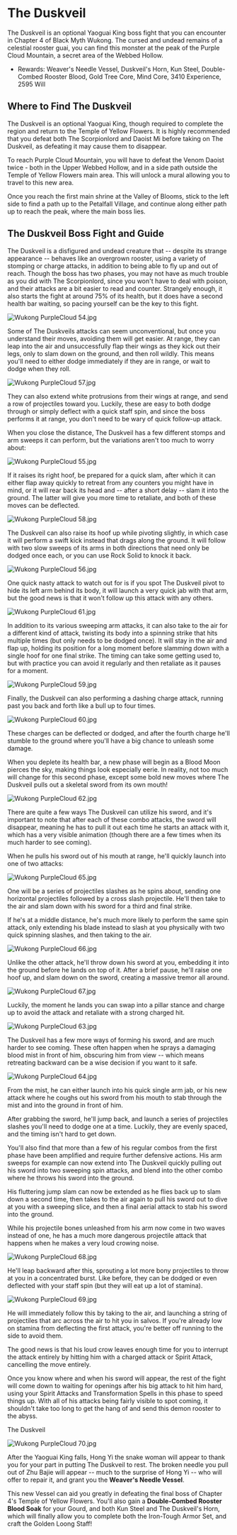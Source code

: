 # The Duskveil

The Duskveil is an optional Yaoguai King boss fight that you can encounter in Chapter 4 of Black Myth Wukong. The cursed and undead remains of a celestial rooster guai, you can find this monster at the peak of the Purple Cloud Mountain, a secret area of the Webbed Hollow. 

  * Rewards: Weaver's Needle Vessel, Duskveil's Horn, Kun Steel, Double-Combed Rooster Blood, Gold Tree Core, Mind Core, 3410 Experience, 2595 Will

## Where to Find The Duskveil

The Duskveil is an optional Yaoguai King, though required to complete the region and return to the Temple of Yellow Flowers. It is highly recommended that you defeat both The Scorpionlord and Daoist Mi before taking on The Duskveil, as defeating it may cause them to disappear. 

To reach Purple Cloud Mountain, you will have to defeat the Venom Daoist twice - both in the Upper Webbed Hollow, and in a side path outside the Temple of Yellow Flowers main area. This will unlock a mural allowing you to travel to this new area. 

Once you reach the first main shrine at the Valley of Blooms, stick to the left side to find a path up to the Petalfall Village, and continue along either path up to reach the peak, where the main boss lies. 

## The Duskveil Boss Fight and Guide

The Duskveil is a disfigured and undead creature that -- despite its strange appearance -- behaves like an overgrown rooster, using a variety of stomping or charge attacks, in addition to being able to fly up and out of reach. Though the boss has two phases, you may not have as much trouble as you did with The Scorpionlord, since you won't have to deal with poison, and their attacks are a bit easier to read and counter. Strangely enough, it also starts the fight at around 75% of its health, but it does have a second health bar waiting, so pacing yourself can be the key to this fight. 

![Wukong PurpleCloud 54.jpg](https://oyster.ignimgs.com/mediawiki/apis.ign.com/black-myth-wukong/0/09/Wukong_PurpleCloud_54.jpg)

Some of The Duskveils attacks can seem unconventional, but once you understand their moves, avoiding them will get easier. At range, they can leap into the air and unsuccessfully flap their wings as they kick out their legs, only to slam down on the ground, and then roll wildly. This means you'll need to either dodge immediately if they are in range, or wait to dodge when they roll. 

![Wukong PurpleCloud 57.jpg](https://oyster.ignimgs.com/mediawiki/apis.ign.com/black-myth-wukong/c/cc/Wukong_PurpleCloud_57.jpg)

They can also extend white protrusions from their wings at range, and send a row of projectiles toward you. Luckily, these are easy to both dodge through or simply deflect with a quick staff spin, and since the boss performs it at range, you don't need to be wary of quick follow-up attack. 

When you close the distance, The Duskveil has a few different stomps and arm sweeps it can perform, but the variations aren't too much to worry about: 

![Wukong PurpleCloud 55.jpg](https://oyster.ignimgs.com/mediawiki/apis.ign.com/black-myth-wukong/4/42/Wukong_PurpleCloud_55.jpg)

If it raises its right hoof, be prepared for a quick slam, after which it can either flap away quickly to retreat from any counters you might have in mind, or it will rear back its head and -- after a short delay -- slam it into the ground. The latter will give you more time to retaliate, and both of these moves can be deflected. 

![Wukong PurpleCloud 58.jpg](https://oyster.ignimgs.com/mediawiki/apis.ign.com/black-myth-wukong/1/15/Wukong_PurpleCloud_58.jpg)

The Duskveil can also raise its hoof up while pivoting slightly, in which case it will perform a swift kick instead that drags along the ground. It will follow with two slow sweeps of its arms in both directions that need only be dodged once each, or you can use Rock Solid to knock it back. 

![Wukong PurpleCloud 56.jpg](https://oyster.ignimgs.com/mediawiki/apis.ign.com/black-myth-wukong/5/5b/Wukong_PurpleCloud_56.jpg)

One quick nasty attack to watch out for is if you spot The Duskveil pivot to hide its left arm behind its body, it will launch a very quick jab with that arm, but the good news is that it won't follow up this attack with any others. 

![Wukong PurpleCloud 61.jpg](https://oyster.ignimgs.com/mediawiki/apis.ign.com/black-myth-wukong/9/9a/Wukong_PurpleCloud_61.jpg)

In addition to its various sweeping arm attacks, it can also take to the air for a different kind of attack, twisting its body into a spinning strike that hits multiple times (but only needs to be dodged once). It will stay in the air and flap up, holding its position for a long moment before slamming down with a single hoof for one final strike. The timing can take some getting used to, but with practice you can avoid it regularly and then retaliate as it pauses for a moment. 

![Wukong PurpleCloud 59.jpg](https://oyster.ignimgs.com/mediawiki/apis.ign.com/black-myth-wukong/f/f0/Wukong_PurpleCloud_59.jpg)

Finally, the Duskveil can also performing a dashing charge attack, running past you back and forth like a bull up to four times. 

![Wukong PurpleCloud 60.jpg](https://oyster.ignimgs.com/mediawiki/apis.ign.com/black-myth-wukong/d/d1/Wukong_PurpleCloud_60.jpg)

These charges can be deflected or dodged, and after the fourth charge he'll stumble to the ground where you'll have a big chance to unleash some damage. 

When you deplete its health bar, a new phase will begin as a Blood Moon pierces the sky, making things look especially eerie. In reality, not too much will change for this second phase, except some bold new moves where The Duskveil pulls out a skeletal sword from its own mouth! 

![Wukong PurpleCloud 62.jpg](https://oyster.ignimgs.com/mediawiki/apis.ign.com/black-myth-wukong/8/8f/Wukong_PurpleCloud_62.jpg)

There are quite a few ways The Duskveil can utilize his sword, and it's important to note that after each of these combo attacks, the sword will disappear, meaning he has to pull it out each time he starts an attack with it, which has a very visible animation (though there are a few times when its much harder to see coming). 

When he pulls his sword out of his mouth at range, he'll quickly launch into one of two attacks: 

![Wukong PurpleCloud 65.jpg](https://oyster.ignimgs.com/mediawiki/apis.ign.com/black-myth-wukong/8/8a/Wukong_PurpleCloud_65.jpg)

One will be a series of projectiles slashes as he spins about, sending one horizontal projectiles followed by a cross slash projectile. He'll then take to the air and slam down with his sword for a third and final strike. 

If he's at a middle distance, he's much more likely to perform the same spin attack, only extending his blade instead to slash at you physically with two quick spinning slashes, and then taking to the air. 

![Wukong PurpleCloud 66.jpg](https://oyster.ignimgs.com/mediawiki/apis.ign.com/black-myth-wukong/c/c9/Wukong_PurpleCloud_66.jpg)

Unlike the other attack, he'll throw down his sword at you, embedding it into the ground before he lands on top of it. After a brief pause, he'll raise one hoof up, and slam down on the sword, creating a massive tremor all around. 

![Wukong PurpleCloud 67.jpg](https://oyster.ignimgs.com/mediawiki/apis.ign.com/black-myth-wukong/e/eb/Wukong_PurpleCloud_67.jpg)

Luckily, the moment he lands you can swap into a pillar stance and charge up to avoid the attack and retaliate with a strong charged hit. 

![Wukong PurpleCloud 63.jpg](https://oyster.ignimgs.com/mediawiki/apis.ign.com/black-myth-wukong/5/5b/Wukong_PurpleCloud_63.jpg)

The Duskveil has a few more ways of forming his sword, and are much harder to see coming. These often happen when he sprays a damaging blood mist in front of him, obscuring him from view -- which means retreating backward can be a wise decision if you want to  it safe. 

![Wukong PurpleCloud 64.jpg](https://oyster.ignimgs.com/mediawiki/apis.ign.com/black-myth-wukong/1/10/Wukong_PurpleCloud_64.jpg)

From the mist, he can either launch into his quick single arm jab, or his new attack where he coughs out his sword from his mouth to stab through the mist and into the ground in front of him. 

After grabbing the sword, he'll jump back, and launch a series of projectiles slashes you'll need to dodge one at a time. Luckily, they are evenly spaced, and the timing isn't hard to get down. 

You'll also find that more than a few of his regular combos from the first phase have been amplified and require further defensive actions. His arm sweeps for example can now extend into The Duskveil quickly pulling out his sword into two sweeping spin attacks, and blend into the other combo where he throws his sword into the ground. 

His fluttering jump slam can now be extended as he flies back up to slam down a second time, then takes to the air again to pull his sword out to dive at you with a sweeping slice, and then a final aerial attack to stab his sword into the ground. 

While his projectile bones unleashed from his arm now come in two waves instead of one, he has a much more dangerous projectile attack that happens when he makes a very loud crowing noise. 

![Wukong PurpleCloud 68.jpg](https://oyster.ignimgs.com/mediawiki/apis.ign.com/black-myth-wukong/2/24/Wukong_PurpleCloud_68.jpg)

He'll leap backward after this, sprouting a lot more bony projectiles to throw at you in a concentrated burst. Like before, they can be dodged or even deflected with your staff spin (but they will eat up a lot of stamina). 

![Wukong PurpleCloud 69.jpg](https://oyster.ignimgs.com/mediawiki/apis.ign.com/black-myth-wukong/9/94/Wukong_PurpleCloud_69.jpg)

He will immediately follow this by taking to the air, and launching a string of projectiles that arc across the air to hit you in salvos. If you're already low on stamina from deflecting the first attack, you're better off running to the side to avoid them. 

The good news is that his loud crow leaves enough time for you to interrupt the attack entirely by hitting him with a charged attack or Spirit Attack, cancelling the move entirely. 

Once you know where and when his sword will appear, the rest of the fight will come down to waiting for openings after his big attack to hit him hard, using your Spirit Attacks and Transformation Spells in this phase to speed things up. With all of his attacks being fairly visible to spot coming, it shouldn't take too long to get the hang of and send this demon rooster to the abyss. 

The Duskveil

![Wukong PurpleCloud 70.jpg](https://oyster.ignimgs.com/mediawiki/apis.ign.com/black-myth-wukong/a/ae/Wukong_PurpleCloud_70.jpg)

After the Yaoguai King falls, Hong Yi the snake woman will appear to thank you for your part in putting The Duskveil to rest. The broken needle you pull out of Zhu Bajie will appear -- much to the surprise of Hong Yi -- who will offer to repair it, and grant you the **Weaver's Needle Vessel**. 

This new Vessel can aid you greatly in defeating the final boss of Chapter 4's Temple of Yellow Flowers. You'll also gain a **Double-Combed Rooster Blood Soak** for your Gourd, and both Kun Steel and The Duskveil's Horn, which will finally allow you to complete both the Iron-Tough Armor Set, and craft the Golden Loong Staff!